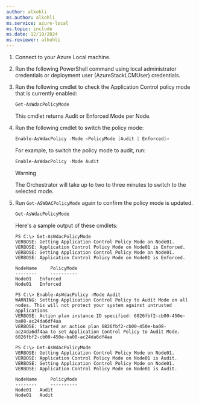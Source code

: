 ```yaml
---
author: alkohli
ms.author: alkohli
ms.service: azure-local
ms.topic: include
ms.date: 12/10/2024
ms.reviewer: alkohli
---
```


1. Connect to your Azure Local machine.

1. Run the following PowerShell command using local administrator credentials or deployment user (AzureStackLCMUser) credentials.

1. Run the following cmdlet to check the Application Control policy mode that is currently enabled:

   ```powershell
   Get-AsWdacPolicyMode
   ```
   This cmdlet returns Audit or Enforced Mode per Node.
	
1. Run the following cmdlet to switch the policy mode:

   ```powershell
   Enable-AsWdacPolicy -Mode <PolicyMode [Audit | Enforced]>
   ```
   
   For example, to switch the policy mode to audit, run:

   ```powershell
   Enable-AsWdacPolicy -Mode Audit
   ```

   > [!WARNING]
   > The Orchestrator will take up to two to three minutes to switch to the selected mode.

1. Run `Get-ASWDACPolicyMode` again to confirm the policy mode is updated.

   ```powershell
   Get-AsWdacPolicyMode
   ```

   Here's a sample output of these cmdlets:

   ```azurepowershell
   PS C:\> Get-AsWdacPolicyMode
   VERBOSE: Getting Application Control Policy Mode on Node01.
   VERBOSE: Application Control Policy Mode on Node01 is Enforced.
   VERBOSE: Getting Application Control Policy Mode on Node01.
   VERBOSE: Application Control Policy Mode on Node01 is Enforced.

   NodeName     PolicyMode
   --------     ----------
   Node01 	Enforced
   Node01 	Enforced

   PS C:\> Enable-AsWdacPolicy -Mode Audit
   WARNING: Setting Application Control Policy to Audit Mode on all nodes. This will not protect your system against untrusted applications
   VERBOSE: Action plan instance ID specified: 6826fbf2-cb00-450e-ba08-ac24da6df4aa
   VERBOSE: Started an action plan 6826fbf2-cb00-450e-ba08-ac24da6df4aa to set Application Control Policy to Audit Mode.
   6826fbf2-cb00-450e-ba08-ac24da6df4aa

   PS C:\> Get-AsWdacPolicyMode
   VERBOSE: Getting Application Control Policy Mode on Node01.
   VERBOSE: Application Control Policy Mode on Node01 is Audit.
   VERBOSE: Getting Application Control Policy Mode on Node01.
   VERBOSE: Application Control Policy Mode on Node01 is Audit.

   NodeName     PolicyMode
   --------     ----------
   Node01 	Audit
   Node01	Audit
   ```
